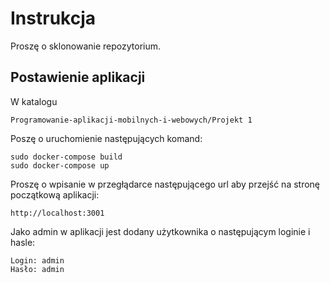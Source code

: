 # Instrukcja
Proszę o sklonowanie repozytorium.
## Postawienie aplikacji
W katalogu 
```
Programowanie-aplikacji-mobilnych-i-webowych/Projekt 1
```
Poszę o uruchomienie następujących komand:
```
sudo docker-compose build
sudo docker-compose up 
```
Proszę o wpisanie w przegłądarce następującego url aby przejść na stronę początkową aplikacji:
```
http://localhost:3001
```

Jako admin w aplikacji jest dodany użytkownika o następującym loginie i hasle:

```
Login: admin
Hasło: admin
```
